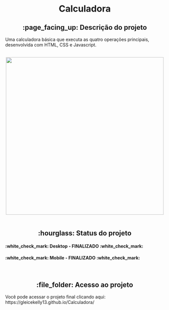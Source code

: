 <h1 align="center">Calculadora</h1>
<h2 align="center">:page_facing_up: Descrição do projeto</h2>
<p>Uma calculadora básica que executa as quatro operações principais, desenvolvida com HTML, CSS e Javascript.</p>
<br>

<div align="center">
<img src="https://user-images.githubusercontent.com/80974593/186066661-75561f85-8e70-459f-bce8-49a44dbfc94d.png" width="500px"/>
</div>
<br>

<h2 align="center">:hourglass: Status do projeto </h2>
<h4>:white_check_mark: Desktop - FINALIZADO :white_check_mark: </h4> 
<h4>:white_check_mark: Mobile - FINALIZADO :white_check_mark: </h4>
<br>

<h2 align="center"> :file_folder: Acesso ao projeto </h2>
<p> Você pode acessar o projeto final clicando aqui: https://gleicekelly13.github.io/Calculadora/ </p>
<br>
